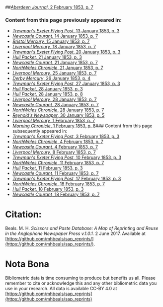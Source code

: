 ##[*Aberdeen Journal*, 2 February 1853, p. 7](https://mhbeals.github.io/sap_html/Aberdeen-Journal/Aberdeen-Journal-2-February-1853-p-7)

### Content from this page previously appeared in:
+ [*Trewman's Exeter Flying Post*, 13 January 1853, p. 3](https://mhbeals.github.io/sap_html/Trewman's-Exeter-Flying-Post/Trewman's-Exeter-Flying-Post-13-January-1853-p-3)
+ [*Newcastle Courant*, 14 January 1853, p. 7](https://mhbeals.github.io/sap_html/Newcastle-Courant/Newcastle-Courant-14-January-1853-p-7)
+ [*Bristol Mercury*, 15 January 1853, p. 7](https://mhbeals.github.io/sap_html/Bristol-Mercury/Bristol-Mercury-15-January-1853-p-7)
+ [*Liverpool Mercury*, 18 January 1853, p. 7](https://mhbeals.github.io/sap_html/Liverpool-Mercury/Liverpool-Mercury-18-January-1853-p-7)
+ [*Trewman's Exeter Flying Post*, 20 January 1853, p. 3](https://mhbeals.github.io/sap_html/Trewman's-Exeter-Flying-Post/Trewman's-Exeter-Flying-Post-20-January-1853-p-3)
+ [*Hull Packet*, 21 January 1853, p. 3](https://mhbeals.github.io/sap_html/Hull-Packet/Hull-Packet-21-January-1853-p-3)
+ [*Newcastle Courant*, 21 January 1853, p. 7](https://mhbeals.github.io/sap_html/Newcastle-Courant/Newcastle-Courant-21-January-1853-p-7)
+ [*NorthWales Chronicle*, 21 January 1853, p. 7](https://mhbeals.github.io/sap_html/NorthWales-Chronicle/NorthWales-Chronicle-21-January-1853-p-7)
+ [*Liverpool Mercury*, 25 January 1853, p. 7](https://mhbeals.github.io/sap_html/Liverpool-Mercury/Liverpool-Mercury-25-January-1853-p-7)
+ [*Derby Mercury*, 26 January 1853, p. 4](https://mhbeals.github.io/sap_html/Derby-Mercury/Derby-Mercury-26-January-1853-p-4)
+ [*Trewman's Exeter Flying Post*, 27 January 1853, p. 3](https://mhbeals.github.io/sap_html/Trewman's-Exeter-Flying-Post/Trewman's-Exeter-Flying-Post-27-January-1853-p-3)
+ [*Hull Packet*, 28 January 1853, p. 3](https://mhbeals.github.io/sap_html/Hull-Packet/Hull-Packet-28-January-1853-p-3)
+ [*Hull Packet*, 28 January 1853, p. 8](https://mhbeals.github.io/sap_html/Hull-Packet/Hull-Packet-28-January-1853-p-8)
+ [*Liverpool Mercury*, 28 January 1853, p. 7](https://mhbeals.github.io/sap_html/Liverpool-Mercury/Liverpool-Mercury-28-January-1853-p-7)
+ [*Newcastle Courant*, 28 January 1853, p. 7](https://mhbeals.github.io/sap_html/Newcastle-Courant/Newcastle-Courant-28-January-1853-p-7)
+ [*NorthWales Chronicle*, 28 January 1853, p. 7](https://mhbeals.github.io/sap_html/NorthWales-Chronicle/NorthWales-Chronicle-28-January-1853-p-7)
+ [*Reynold's Newspaper*, 30 January 1853, p. 5](https://mhbeals.github.io/sap_html/Reynold's-Newspaper/Reynold's-Newspaper-30-January-1853-p-5)
+ [*Liverpool Mercury*, 1 February 1853, p. 7](https://mhbeals.github.io/sap_html/Liverpool-Mercury/Liverpool-Mercury-1-February-1853-p-7)
+ [*Morning Chronicle*, 1 February 1853, p. 8](https://mhbeals.github.io/sap_html/Morning-Chronicle/Morning-Chronicle-1-February-1853-p-8)### Content from this page subsequently appeared in:
+ [*Trewman's Exeter Flying Post*, 3 February 1853, p. 3](https://mhbeals.github.io/sap_html/Trewman's-Exeter-Flying-Post/Trewman's-Exeter-Flying-Post-3-February-1853-p-3)
+ [*NorthWales Chronicle*, 4 February 1853, p. 7](https://mhbeals.github.io/sap_html/NorthWales-Chronicle/NorthWales-Chronicle-4-February-1853-p-7)
+ [*Newcastle Courant*, 4 February 1853, p. 7](https://mhbeals.github.io/sap_html/Newcastle-Courant/Newcastle-Courant-4-February-1853-p-7)
+ [*Liverpool Mercury*, 8 February 1853, p. 7](https://mhbeals.github.io/sap_html/Liverpool-Mercury/Liverpool-Mercury-8-February-1853-p-7)
+ [*Trewman's Exeter Flying Post*, 10 February 1853, p. 3](https://mhbeals.github.io/sap_html/Trewman's-Exeter-Flying-Post/Trewman's-Exeter-Flying-Post-10-February-1853-p-3)
+ [*NorthWales Chronicle*, 11 February 1853, p. 7](https://mhbeals.github.io/sap_html/NorthWales-Chronicle/NorthWales-Chronicle-11-February-1853-p-7)
+ [*Hull Packet*, 11 February 1853, p. 3](https://mhbeals.github.io/sap_html/Hull-Packet/Hull-Packet-11-February-1853-p-3)
+ [*Newcastle Courant*, 11 February 1853, p. 7](https://mhbeals.github.io/sap_html/Newcastle-Courant/Newcastle-Courant-11-February-1853-p-7)
+ [*Trewman's Exeter Flying Post*, 17 February 1853, p. 3](https://mhbeals.github.io/sap_html/Trewman's-Exeter-Flying-Post/Trewman's-Exeter-Flying-Post-17-February-1853-p-3)
+ [*NorthWales Chronicle*, 18 February 1853, p. 7](https://mhbeals.github.io/sap_html/NorthWales-Chronicle/NorthWales-Chronicle-18-February-1853-p-7)
+ [*Hull Packet*, 18 February 1853, p. 3](https://mhbeals.github.io/sap_html/Hull-Packet/Hull-Packet-18-February-1853-p-3)
+ [*Newcastle Courant*, 18 February 1853, p. 7](https://mhbeals.github.io/sap_html/Newcastle-Courant/Newcastle-Courant-18-February-1853-p-7)
                    
# Citation: 

Beals. M. H. *Scissors and Paste Database: A Map of Reprinting and Reuse in the Anglophone Newspaper Press v.1.0.1.* 2 June 2017. Available at [https://github.com/mhbeals/sap_reprints/](https://github.com/mhbeals/sap_reprints/). 
                    
# Nota Bona

Bibliometric data is time consuming to produce but benefits us all. Please remember to cite or acknowledge this and any other bibliometric data you use in your research. All data is available CC-BY 4.0 at [https://github.com/mhbeals/sap_reprints](https://github.com/mhbeals/sap_reprints)